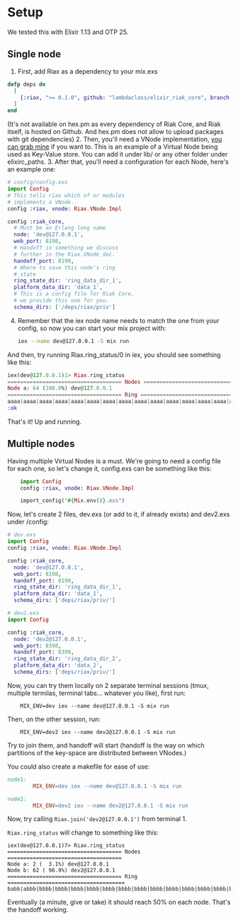 # Setup
We tested this with Elixir 1.13 and OTP 25.

## Single node
1. First, add Riax as a dependency to your mix.exs
```elixir
defp deps do
  [
    {:riax, ">= 0.1.0", github: "lambdaclass/elixir_riak_core", branch: "main"}
  ]
end
```
(It's not available on hex.pm as every dependency of Riak Core, and Riak itself,
is hosted on Github. And hex.pm does not allow to upload packages with git dependencies)
2. Then, you'll need a VNode implementation, [you can grab mine](https://github.com/lambdaclass/elixir_riak_core/blob/main/test/key_value/riax_kv.ex)
if you want to. This is an example of a Virtual Node being used as Key-Value
store. You can add it under lib/ or any other folder under elixirc_paths.
3. After that, you'll need a configuration for each Node, here's an example one:
```elixir
# config/config.exs
import Config
# This tells riax which of or modules 
# implements a VNode.
config :riax, vnode: Riax.VNode.Impl

config :riak_core,
  # Must be an Erlang long name
  node: 'dev@127.0.0.1',
  web_port: 8198,
  # Handoff is something we discuss
  # further in the Riax.VNode doc.
  handoff_port: 8199,
  # Where to save this node's ring
  # state
  ring_state_dir: 'ring_data_dir_1',
  platform_data_dir: 'data_1',
  # This is a config file for Riak Core,
  # we provide this one for you.
  schema_dirs: ['/deps/riax/priv']
```
 4. Remember that the iex node name needs to match the one from your config, so
 now you can start your mix project with:
    ```bash
    iex --name dev@127.0.0.1 -S mix run
    ```
And then, try running Riax.ring_status/0 in iex, you should see something
like this:
```elixir
iex(dev@127.0.0.1)1> Riax.ring_status
==================================== Nodes ====================================
Node a: 64 (100.0%) dev@127.0.0.1
==================================== Ring =====================================
aaaa|aaaa|aaaa|aaaa|aaaa|aaaa|aaaa|aaaa|aaaa|aaaa|aaaa|aaaa|aaaa|aaaa|aaaa|aaaa|
:ok
``` 
That's it! Up and running.

## Multiple nodes
Having multiple Virtual Nodes is a must. We're going to need a config file for 
each one, so let's change it, config.exs can be something like this:
```elixir
    import Config
    config :riax, vnode: Riax.VNode.Impl

    import_config("#{Mix.env()}.exs")
```
    
Now, let's create 2 files, dev.exs (or add to it, if already exists) and dev2.exs under /config:

```elixir
# dev.exs
import Config
config :riax, vnode: Riax.VNode.Impl

config :riak_core,
  node: 'dev@127.0.0.1',
  web_port: 8198,
  handoff_port: 8199,
  ring_state_dir: 'ring_data_dir_1',
  platform_data_dir: 'data_1',
  schema_dirs: ['deps/riax/priv/']
```
```elixir
# dev2.exs
import Config

config :riak_core,
  node: 'dev2@127.0.0.1',
  web_port: 8398,
  handoff_port: 8399,
  ring_state_dir: 'ring_data_dir_2',
  platform_data_dir: 'data_2',
  schema_dirs: ['deps/riax/priv/']
```
Now, you can try them locally on 2 separate terminal sessions (tmux, multiple termilas, terminal tabs... whatever you like), first run: 
```
    MIX_ENV=dev iex --name dev@127.0.0.1 -S mix run
```
Then, on the other session, run:
```
    MIX_ENV=dev2 iex --name dev2@127.0.0.1 -S mix run
```
Try to join them, and handoff will start (handoff is the way on which
partitions of the key-space are distributed between VNodes.)

You could also create a makefile for ease of use:
```makefile
node1:
        MIX_ENV=dev iex --name dev@127.0.0.1 -S mix run

node2:
        MIX_ENV=dev2 iex --name dev2@127.0.0.1 -S mix run
```
Now, try calling `Riax.join('dev2@127.0.0.1')` from terminal 1.

`Riax.ring_status` will change to something like this:
``` 
iex(dev@127.0.0.1)7> Riax.ring_status
==================================== Nodes ====================================
Node a: 2 (  3.1%) dev@127.0.0.1
Node b: 62 ( 96.9%) dev2@127.0.0.1
==================================== Ring =====================================
babb|abbb|bbbb|bbbb|bbbb|bbbb|bbbb|bbbb|bbbb|bbbb|bbbb|bbbb|bbbb|bbbb|bbbb|bbbb|
```
Eventually (a minute, give or take) it should reach 50% on each node.
That's the handoff working.
